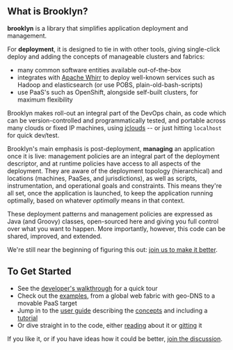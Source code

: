 ## What is Brooklyn?

**brooklyn** is a library that simplifies application deployment and management.

For **deployment**, it is designed to tie in with other tools, 
giving single-click deploy and adding the concepts of 
manageable clusters and fabrics:

* many common software entities available out-of-the-box
* integrates with [Apache Whirr](http://whirr.apache.org) 
  to deploy well-known services such as Hadoop and elasticsearch
  (or use POBS, plain-old-bash-scripts)
* use PaaS's such as OpenShift, alongside self-built clusters, for maximum flexibility

Brooklyn makes roll-out an integral part of the DevOps chain,
as code which can be version-controlled and programmatically tested,
and portable across many clouds or fixed IP machines,
using [jclouds](http://jclouds.org) -- 
or just hitting ``localhost`` for quick dev/test.

Brooklyn's main emphasis is post-deployment, **managing** an application once it is live:
management policies are an integral part of the deployment descriptor,
and at runtime policies have access to all aspects of the deployment.
They are aware of the deployment topology (hierarchical) and
locations (machines, PaaSes, and jurisdictions), 
as well as scripts, instrumentation, and operational goals and constraints.
This means they're all set, once the application is launched, 
to keep the application running optimally,
based on whatever *optimally* means in that context.

These deployment patterns and management policies are expressed as Java (and Groovy) classes,
open-sourced here and giving you full control over what you want to happen.
More importantly, however, this code can be shared, improved, and extended.

We're still near the beginning of figuring this out: 
[join us to make it better]({{site.path.guide}}/meta/contact.html).


## To Get Started

* See the [developer's walkthrough]({{site.path.guide}}/start/walkthrough/index.html) for a quick tour
* Check out the [examples]({{site.path.guide}}/use/examples/), from a global web fabric with geo-DNS to a movable PaaS target
* Jump in to the [user guide]({{site.path.guide}}/use/guide/) describing the 
  [concepts]({{site.path.guide}}/use/guide/defining-applications/basic-concepts.html)
  and including a [tutorial]({{site.path.guide}}/use/guide/quickstart/)
* Or dive straight in to the code, either [reading]({{site.path.guide}}/dev/code/) about it
  or [gitting](http://github.com/apache/brooklyn/) it

If you like it, or if you have ideas how it could be better,
[join the discussion]({{site.path.guide}}/meta/contact.html).
